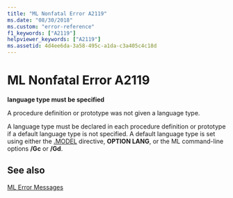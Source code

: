 ```yaml
---
title: "ML Nonfatal Error A2119"
ms.date: "08/30/2018"
ms.custom: "error-reference"
f1_keywords: ["A2119"]
helpviewer_keywords: ["A2119"]
ms.assetid: 4d4ee6da-3a58-495c-a1da-c3a405c4c18d
---
```

# ML Nonfatal Error A2119

**language type must be specified**

A procedure definition or prototype was not given a language type.

A language type must be declared in each procedure definition or prototype if a default language type is not specified. A default language type is set using either the [.MODEL](../../assembler/masm/dot-model.md) directive, **OPTION LANG**, or the ML command-line options **/Gc** or **/Gd**.

## See also

[ML Error Messages](../../assembler/masm/ml-error-messages.md)<br/>